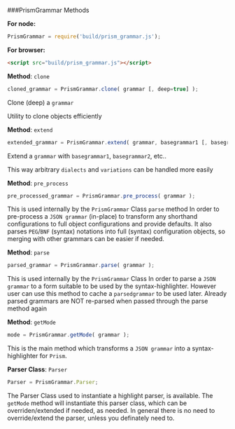 

###PrismGrammar Methods

__For node:__

```javascript
PrismGrammar = require('build/prism_grammar.js');
```

__For browser:__

```html
<script src="build/prism_grammar.js"></script>
```




__Method__: `clone`

```javascript
cloned_grammar = PrismGrammar.clone( grammar [, deep=true] );
```

Clone (deep) a `grammar`

Utility to clone objects efficiently
    


__Method__: `extend`

```javascript
extended_grammar = PrismGrammar.extend( grammar, basegrammar1 [, basegrammar2, ..] );
```

Extend a `grammar` with `basegrammar1`, `basegrammar2`, etc..

This way arbitrary `dialects` and `variations` can be handled more easily
    


__Method__: `pre_process`

```javascript
pre_processed_grammar = PrismGrammar.pre_process( grammar );
```

This is used internally by the `PrismGrammar` Class `parse` method
In order to pre-process a `JSON grammar` (in-place) to transform any shorthand configurations to full object configurations and provide defaults.
It also parses `PEG`/`BNF` (syntax) notations into full (syntax) configuration objects, so merging with other grammars can be easier if needed.
    


__Method__: `parse`

```javascript
parsed_grammar = PrismGrammar.parse( grammar );
```

This is used internally by the `PrismGrammar` Class
In order to parse a `JSON grammar` to a form suitable to be used by the syntax-highlighter.
However user can use this method to cache a `parsedgrammar` to be used later.
Already parsed grammars are NOT re-parsed when passed through the parse method again
    


__Method__: `getMode`

```javascript
mode = PrismGrammar.getMode( grammar );
```

This is the main method which transforms a `JSON grammar` into a syntax-highlighter for `Prism`.
    


__Parser Class__: `Parser`

```javascript
Parser = PrismGrammar.Parser;
```

The Parser Class used to instantiate a highlight parser, is available.
The `getMode` method will instantiate this parser class, which can be overriden/extended if needed, as needed.
In general there is no need to override/extend the parser, unless you definately need to.
    